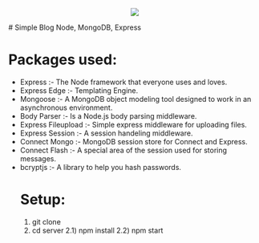<p align="center">
  <a href="https://github.com/uiwjs/react-md-editor">
    <img src="https://raw.githubusercontent.com/uiwjs/node_blog/public/img/home_page_image.png">
  </a>
</p>
# Simple Blog 
Node, MongoDB, Express

# Packages used:
<ul>
<li>Express :- The Node framework that everyone uses and loves.</li>
<li>Express Edge :- Templating Engine.</li>
<li>Mongoose :- A MongoDB object modeling tool designed to work in an asynchronous environment.</li>
<li>Body Parser :- Is a Node.js body parsing middleware. </li>
<li>Express Fileupload :- Simple express middleware for uploading files.</li>
<li>Express Session :- A session handeling middleware.</li>
<li>Connect Mongo :- MongoDB session store for Connect and Express.</li>
<li>Connect Flash :- A special area of the session used for storing messages.</li>
<li>bcryptjs :- A library to help you hash passwords.</li>

# Setup:
1) git clone
2) cd server 
    2.1) npm install
    2.2) npm start
